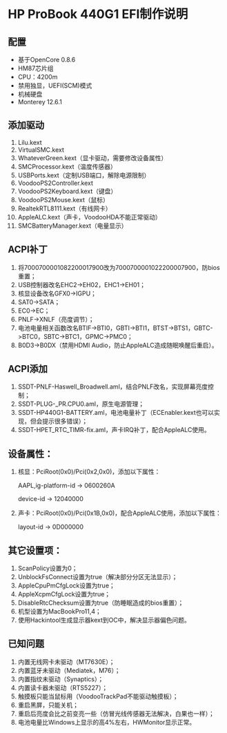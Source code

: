 # HP ProBook 440G1 EFI制作说明

## 配置

- 基于OpenCore 0.8.6
- HM87芯片组
- CPU：4200m
- 禁用独显，UEFI(SCM)模式
- 机械硬盘
- Monterey 12.6.1

## 添加驱动

1. Lilu.kext
2. VirtualSMC.kext
3. WhateverGreen.kext（显卡驱动，需要修改设备属性）
4. SMCProcessor.kext（温度传感器）
5. USBPorts.kext（定制USB端口，解除电源限制）
6. VoodooPS2Controller.kext
7. VoodooPS2Keyboard.kext（键盘）
8. VoodooPS2Mouse.kext（鼠标）
9. RealtekRTL8111.kext（有线网卡）
10. AppleALC.kext（声卡，VoodooHDA不能正常驱动）
11. SMCBatteryManager.kext（电量显示）

## ACPI补丁

1. 将7000700001082200017900改为7000700001022200007900，防bios重置；
2. USB控制器改名EHC2->EH02，EHC1->EH01；
3. 核显设备改名GFX0->IGPU；
4. SAT0->SATA；
5. EC0->EC；
6. PNLF->XNLF（亮度调节）；
7. 电池电量相关函数改名BTIF->BTI0，GBTI->BTI1，BTST->BTS1，GBTC->BTC0，SBTC->BTC1，GPMC->PMC0；
8. B0D3->B0DX（禁用HDMI Audio，防止AppleALC造成随眠唤醒后重启）。

## ACPI添加

1. SSDT-PNLF-Haswell_Broadwell.aml，结合PNLF改名，实现屏幕亮度控制；
2. SSDT-PLUG-_PR.CPU0.aml，原生电源管理；
3. SSDT-HP440G1-BATTERY.aml，电池电量补丁（ECEnabler.kext也可以实现，但会提示很多错误）；
4. SSDT-HPET_RTC_TIMR-fix.aml，声卡IRQ补丁，配合AppleALC使用。

## 设备属性：

1. 核显：PciRoot(0x0)/Pci(0x2,0x0)，添加以下属性：

   AAPL,ig-platform-id -> 0600260A

   device-id -> 12040000

2. 声卡：PciRoot(0x0)/Pci(0x1B,0x0)，配合AppleALC使用，添加以下属性：

   layout-id -> 0D000000

## 其它设置项：

1. ScanPolicy设置为0；
2. UnblockFsConnect设置为true（解决部分分区无法显示）；
3. AppleCpuPmCfgLock设置为true；
4. AppleXcpmCfgLock设置为true；
5. DisableRtcChecksum设置为true（防睡眠造成的bios重置）；
6. 机型设置为MacBookPro11,4；
7. 使用Hackintool生成显示器kext到OC中，解决显示器偏色问题。

## 已知问题

1. 内置无线网卡未驱动（MT7630E）；
2. 内置蓝牙未驱动（Mediatek，M76）；
3. 内置指纹未驱动（Synaptics）；
4. 内置读卡器未驱动（RTS5227）；
5. 触摸板只能当鼠标用（VoodooTrackPad不能驱动触摸板）；
6. 重启黑屏，只能关机；
7. 重启后亮度会比之前变亮一些（仿冒光线传感器无法解决，白果也一样）；
8. 电池电量比Windows上显示的高4%左右，HWMonitor显示正常。

